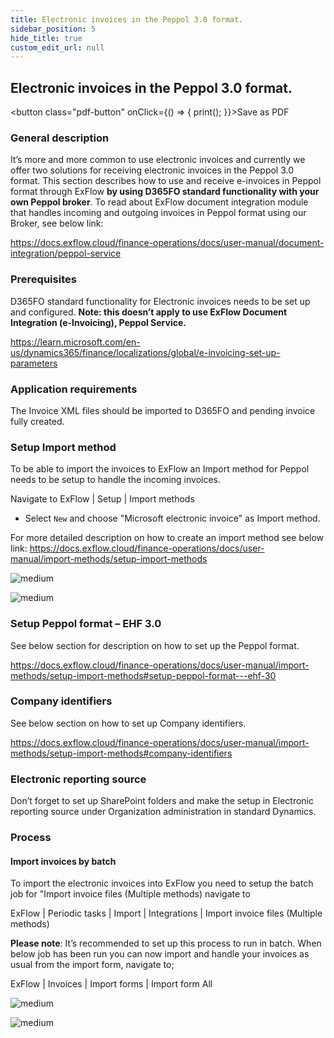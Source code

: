 ```yaml
---
title: Electronic invoices in the Peppol 3.0 format.
sidebar_position: 5
hide_title: true
custom_edit_url: null
---
```

## Electronic invoices in the Peppol 3.0 format.
<button class="pdf-button" onClick={() => { print(); }}>Save as PDF</button>

### General description
It’s more and more common to use electronic invoices and currently we offer two solutions for receiving electronic invoices in the Peppol 3.0 format.
This section describes how to use and receive e-invoices in Peppol format through ExFlow **by using D365FO standard functionality with your own Peppol broker**.
To read about ExFlow document integration module that handles incoming and outgoing invoices in Peppol format using our Broker, see below link:

https://docs.exflow.cloud/finance-operations/docs/user-manual/document-integration/peppol-service

### Prerequisites
D365FO standard functionality for Electronic invoices needs to be set up and configured. 
**Note: this doesn’t apply to use ExFlow Document Integration (e-Invoicing), Peppol Service.**

https://learn.microsoft.com/en-us/dynamics365/finance/localizations/global/e-invoicing-set-up-parameters

### Application requirements
The Invoice XML files should be imported to D365FO and pending invoice fully created.

### Setup Import method
To be able to import the invoices to ExFlow an Import method for Peppol needs to be setup to handle the incoming invoices.

Navigate to ExFlow | Setup | Import methods
- Select `New` and choose "Microsoft electronic invoice" as Import method.

For more detailed description on how to create an import method see below link:
https://docs.exflow.cloud/finance-operations/docs/user-manual/import-methods/setup-import-methods

![medium](@site/static/img/media/image554.png)

![medium](@site/static/img/media/image555.png)

### Setup Peppol format – EHF 3.0
See below section for description on how to set up the Peppol format.

https://docs.exflow.cloud/finance-operations/docs/user-manual/import-methods/setup-import-methods#setup-peppol-format---ehf-30

### Company identifiers
See below section on how to set up Company identifiers.

https://docs.exflow.cloud/finance-operations/docs/user-manual/import-methods/setup-import-methods#company-identifiers

### Electronic reporting source
Don’t forget to set up SharePoint folders and make the setup in Electronic reporting source under Organization administration in standard Dynamics.

### Process
#### Import invoices by batch
To import the electronic invoices into ExFlow you need to setup the batch job for "Import invoice files (Multiple methods) navigate to 

ExFlow | Periodic tasks | Import | Integrations | Import invoice files (Multiple methods)

**Please note**: It’s recommended to set up this process to run in batch.
When below job has been run you can now import and handle your invoices as usual from the import form, navigate to;

ExFlow | Invoices | Import forms | Import form All

![medium](@site/static/img/media/image556.png)

![medium](@site/static/img/media/image557.png)
